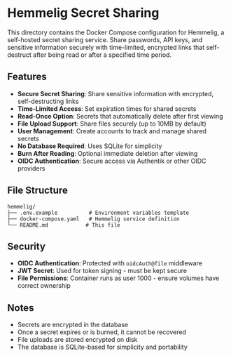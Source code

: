 # Hemmelig Secret Sharing

This directory contains the Docker Compose configuration for Hemmelig, a self-hosted secret sharing service. Share passwords, API keys, and sensitive information securely with time-limited, encrypted links that self-destruct after being read or after a specified time period.

## Features

- **Secure Secret Sharing**: Share sensitive information with encrypted, self-destructing links
- **Time-Limited Access**: Set expiration times for shared secrets
- **Read-Once Option**: Secrets that automatically delete after first viewing
- **File Upload Support**: Share files securely (up to 10MB by default)
- **User Management**: Create accounts to track and manage shared secrets
- **No Database Required**: Uses SQLite for simplicity
- **Burn After Reading**: Optional immediate deletion after viewing
- **OIDC Authentication**: Secure access via Authentik or other OIDC providers

## File Structure

```
hemmelig/
├── .env.example          # Environment variables template
├── docker-compose.yaml   # Hemmelig service definition
└── README.md            # This file
```

## Security

- **OIDC Authentication**: Protected with `oidcAuth@file` middleware
- **JWT Secret**: Used for token signing - must be kept secure
- **File Permissions**: Container runs as user 1000 - ensure volumes have correct ownership

## Notes

- Secrets are encrypted in the database
- Once a secret expires or is burned, it cannot be recovered
- File uploads are stored encrypted on disk
- The database is SQLite-based for simplicity and portability
